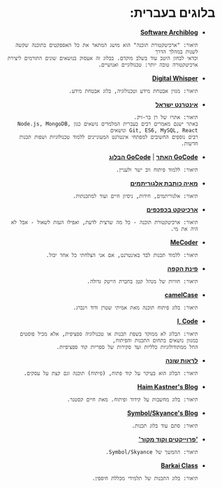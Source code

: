 <div dir="rtl">
    
# בלוגים בעברית:
    
- **[Software Archiblog](http://www.softwarearchiblog.com)**

      תיאור: "ארכיטקטורת תוכנה" הוא מושג המתאר את כל האספקטים בתוכנה שקשה לשנות במהלך הדרך
      וכדאי לבחון היטב עוד בשלב מוקדם. בבלוג זה אעסוק בנושאים שונים התורמים ליצירת ארכיטקטורה טובה יותר: טכנולוגיים ואנושיים.
      
- **[Digital Whisper](https://www.digitalwhisper.co.il)**

      תיאור: מגזין אבטחת מידע וטכנולוגיה, בלוג אבטחת מידע.

- **[אינטרנט ישראל](https://internet-israel.com)**

      תיאור: אתרו של רן בר-זיק.
      באתר ישנם מאמרים רבים בעברית המלמדים נושאים כגון Node.js, MongoDB, Git, ES6, MySQL, React ונושאים 
      רבים נוספים החשובים למפתחי אינטרנט המעוניינים ללמוד טכנולוגיות ושפות תכנות חדשות.

- **[GoCode האתר](https://www.gocode.co.il)** | **[GoCode הבלוג](https://blog.gocode.co.il)**

      תיאור: ללמוד פיתוח ווב ישר ולעניין.

- **[מאיה כותבת אלגוריתמים](https://algoritmim.co.il)**

      תיאור: אלגוריתמים, חידות, ניסיון חיים ועוד למתכנתות.
      
- **[ארכיטקט בכפכפים](https://swarch.blog/language/he)**

      תיאור: ארכיטקטורת תוכנה - כל מה שרצית לדעת, ואפילו העזת לשאול - אבל לא היה את מי.

- **[MeCoder](http://www.mecoder.co.il)**

      תיאור: ללמוד תכנות לבד באינטרנט, אם אני הצלחתי כל אחד יכול.

- **[פינת הקפה](https://pinatkafe.com)**

      תיאור: חוויות של מנהל קטן בחברת הייטק גדולה.
      
- **[camelCase](https://camelcase.blog)**

      תיאור: בלוג פיתוח תוכנה מאת אמיתי שטרן ודוד וינברג.

- **[I, Code](http://icode.co.il)**

      תיאור: הבלוג לא ממוקד בשפת תכנות או טכנולוגיה ספציפית, אלא מכיל פוסטים במגוון נושאים בתחום התכנות והפיתוח, 
      החל ממתודולוגיות כלליות ועד סקירות של ספריות קוד ספציפיות.

- **[לראות שונה](https://idkn.wordpress.com)**

      תיאור: הבלוג הוא בעיקר על קוד פתוח, (פיתוח) תוכנה וגם קצת על עסקים.

- **[Haim Kastner's Blog](https://blog.castnet.club)**

      תיאור: בלוג מחשבות על קידוד ופיתוח. מאת חיים קסטנר.
      
- **[Symbol/Skyance's Blog](https://symbolsprogrammingblog.wordpress.com)**

      תיאור: סתם עוד בלוג תכנות.

- **['פרוייקטים וקוד מקור'](https://sourceofalcatraz.wordpress.com)**

      תיאור: ההמשך של Symbol/Skyance.

- **[Barkai Class](https://barkai-class.blogspot.com)**

      תיאור: בלוג התכנות של תלמידי מכללת חיספין.

</div>
